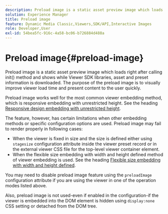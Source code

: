 ```yaml
---
description: Preload image is a static asset preview image which loads right after calling init() method and shows while Viewer SDK libraries, asset and preset information is downloaded. The purpose of the preload image is to visually improve viewer load time and present content to the user quickly.
solution: Experience Manager
title: Preload image
feature: Dynamic Media Classic,Viewers,SDK/API,Interactive Images
role: Developer,User
exl-id: 54bea5fc-916c-4a58-bc06-b726884d488a
---
```

# Preload image{#preload-image}

Preload image is a static asset preview image which loads right after calling init() method and shows while Viewer SDK libraries, asset and preset information is downloaded. The purpose of the preload image is to visually improve viewer load time and present content to the user quickly.

Preload image works well for the most common viewer embedding method, which is responsive embedding with unrestricted height. See the heading [Responsive design embedding with unrestricted height](../../c-html5-aem-asset-viewers/c-html5-aem-interactive-images/c-html5-aem-interactive-images.md#section-6bb5d3c502544ad18a58eafe12a13435).

The feature, however, has certain limitations when other embedding methods or specific configuration options are used. Preload image may fail to render properly in following cases:

* When the viewer is fixed in size and the size is defined either using `stagesize` configuration attribute inside the viewer preset record or in the external viewer CSS file for the top-level viewer container element. 
* When the flexible size embedding with width and height defined method of viewer embedding is used. See the heading [Flexible size embedding with width and height defined](../../c-html5-aem-asset-viewers/c-html5-aem-interactive-images/c-html5-aem-interactive-images.md#section-6bb5d3c502544ad18a58eafe12a13435).

You may need to disable preload image feature using the `preloadImage` configuration attribute if you are using the viewer in one of the operation modes listed above.

Also, preload image is not used-even if enabled in the configuration-if the viewer is embedded into the DOM element is hidden using `display:none` CSS setting or detached from the DOM tree.
